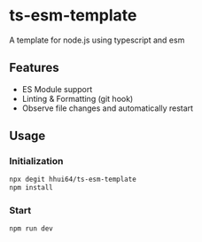 # ts-esm-template

A template for node.js using typescript and esm

## Features

- ES Module support
- Linting & Formatting (git hook)
- Observe file changes and automatically restart

## Usage

### Initialization
```bash
npx degit hhui64/ts-esm-template
npm install
```

### Start

```bash
npm run dev
```
